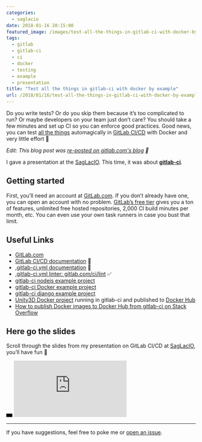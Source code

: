 ```yaml
---
categories:
  - saglacio
date: 2018-01-16 20:15:00
featured_image: /images/test-all-the-things-in-gitlab-ci-with-docker-by-example.jpg
tags:
  - gitlab
  - gitlab-ci
  - ci
  - docker
  - testing
  - example
  - presentation
title: "Test all the things in gitlab-ci with docker by example"
url: /2018/01/16/test-all-the-things-in-gitlab-ci-with-docker-by-example/
---
```



Do you write tests? Or do you skip them because it’s too complicated to run? Or maybe developers on your team just don’t care? You should take a few minutes and set up CI so you can enforce good practices. Good news, you can test [all the things](http://knowyourmeme.com/memes/all-the-things) automagically in [GitLab CI/CD](https://about.gitlab.com/features/gitlab-ci-cd/) with Docker and very little effort 🤘

<!--more-->

_Edit: This blog post was [re-posted on gitlab.com's blog](https://about.gitlab.com/2018/02/05/test-all-the-things-gitlab-ci-docker-examples/) 🎉_

I gave a presentation at the [SagLacIO][saglacio]. This time, it was about **[gitlab-ci][gitlab-ci]**.

## Getting started

First, you’ll need an account at [GitLab.com][gitlab.com]. If you don’t already have one, you can open an account with no problem. [GitLab’s free tier](https://about.gitlab.com/products/) gives you a ton of features, unlimited free hosted repositories, 2,000 CI build minutes per month, etc. You can even use your own task runners in case you bust that limit.

## Useful Links

* [GitLab.com][gitlab.com]
* [GitLab CI/CD documentation](https://docs.gitlab.com/ee/ci/README.html) 📗
* [.gitlab-ci.yml documentation](https://docs.gitlab.com/ee/ci/yaml/README.html) 📕
* [.gitlab-ci.yml linter: gitlab.com/ci/lint](https://gitlab.com/ci/lint/) ✅
* [gitlab-ci nodejs example project](https://gitlab.com/gableroux/gitlab-ci-example-nodejs)
* [gitlab-ci Docker example project](https://gitlab.com/gableroux/gitlab-ci-example-docker)
* [gitlab-ci django example project](https://gitlab.com/gableroux/gitlab-ci-example-django)
* [Unity3D Docker project](https://gitlab.com/gableroux/unity3d) running in gitlab-ci and published to [Docker Hub](https://hub.docker.com/r/gableroux/unity3d/)
* [How to publish Docker images to Docker Hub from gitlab-ci on Stack Overflow](https://stackoverflow.com/questions/45517733/how-to-publish-docker-images-to-docker-hub-from-gitlab-ci)

## Here go the slides

Scroll through the slides from my presentation on GitLab CI/CD at [SagLacIO][saglacio], you’ll have fun 🤘

<div class="responsive-iframe-wrapper">
    <div class="responsive-iframe">
        <img class="ratio" src="/images/layout/placeholder_16x9.gif" alt="placeholder"/>
        <iframe src="https://docs.google.com/presentation/d/10835yig54EbR_OQcxSXURkPk_0zkhLxaWHdRdXb-yWw/embed?start=false&loop=false&delayms=3000" frameborder="0" allowfullscreen="true" mozallowfullscreen="true" webkitallowfullscreen="true"></iframe>
    </div>
</div>

---

If you have suggestions, feel free to poke me or [open an issue](https://github.com/GabLeRoux/gableroux.github.io/issues).

[saglacio]: http://saglac.io
[gitlab-ci]: https://about.gitlab.com/features/gitlab-ci-cd/
[docker]: https://www.docker.com/
[gitlab.com]: https://gitlab.com/